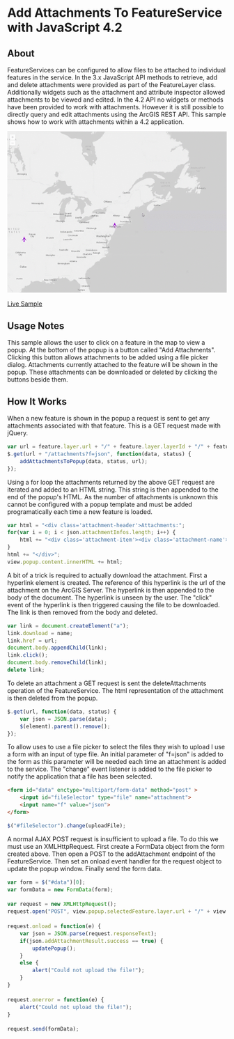 # Add Attachments To FeatureService with JavaScript 4.2

## About
FeatureServices can be configured to allow files to be attached to individual features in the service. In the 3.x JavaScript API methods to retrieve, add and delete attachments were provided as part of the FeatureLayer class. Additionally widgets such as the attachment and attribute inspector allowed attachments to be viewed and edited. In the 4.2 API no widgets or methods have been provided to work with attachments. However it is still possible to directly query and edit attachments using the ArcGIS REST API. This sample shows how to work with attachments within a 4.2 application.

![This is where an GIF should be. Sorry you can't see it. Try using Chrome](AddAttachments.gif "Application Demo")

[Live Sample](https://esri.github.io/add-attachments-with-42/index.html)

## Usage Notes
This sample allows the user to click on a feature in the map to view a popup. At the bottom of the popup is a button called "Add Attachments". Clicking this button allows attachments to be added using a file picker dialog. Attachments currently attached to the feature will be shown in the popup. These attachments can be downloaded or deleted by clicking the buttons beside them.

## How It Works
When a new feature is shown in the popup a request is sent to get any attachments associated with that feature. This is a GET request made with jQuery.
```javascript
var url = feature.layer.url + "/" + feature.layer.layerId + "/" + feature.attributes.objectid;
$.get(url + "/attachments?f=json", function(data, status) {
	addAttachmentsToPopup(data, status, url);
});
```

Using a for loop the attachments returned by the above GET request are iterated and added to an HTML string. This string is then appended to the end of the popup's HTML. As the number of attachments is unknown this cannot be configured with a popup template and must be added programatically each time a new feature is loaded.
```javascript
var html = "<div class='attachment-header'>Attachments:";
for(var i = 0; i < json.attachmentInfos.length; i++) {
	html += "<div class='attachment-item'><div class='attachment-name'>" + json.attachmentInfos[i].name + "</div><div class='download-attachment' value='" + url + "/attachments/" + json.attachmentInfos[i].id + "'></div><div class='delete-attachment' value='" + url + "/deleteAttachments?f=json&attachmentIds=" + json.attachmentInfos[i].id + "'></div></div>";
}
html += "</div>";
view.popup.content.innerHTML += html;
```

A bit of a trick is required to actually download the attachment. First a hyperlink element is created. The reference of this hyperlink is the url of the attachment on the ArcGIS Server. The hyperlink is then appended to the body of the document. The hyperlink is unseen by the user. The "click" event of the hyperlink is then triggered causing the file to be downloaded. The link is then removed from the body and deleted.
```javascript
var link = document.createElement("a");
link.download = name;
link.href = url;
document.body.appendChild(link);
link.click();
document.body.removeChild(link);
delete link;
```

To delete an attachment a GET request is sent the deleteAttachments operation of the FeatureService. The html representation of the attachment is then deleted from the popup.
```javascript
$.get(url, function(data, status) {
	var json = JSON.parse(data);
	$(element).parent().remove();
});
```

To allow uses to use a file picker to select the files they wish to upload I use a form with an input of type file. An initial parameter of "f=json" is added to the form as this parameter will be needed each time an attachment is added to the service. The "change" event listener is added to the file picker to notify the application that a file has been selected.
```html
<form id="data" enctype="multipart/form-data" method="post" >
	<input id="fileSelector" type="file" name="attachment">
	<input name="f" value="json">
</form>
```
```javascript
$("#fileSelector").change(uploadFile);
```

A normal AJAX POST request is insufficient to upload a file. To do this we must use an XMLHttpRequest. First create a FormData object from the form created above. Then open a POST to the addAttachment endpoint of the FeatureService. Then set an onload event handler for the request object to update the popup window. Finally send the form data.
```javascript
var form = $("#data")[0];
var formData = new FormData(form);
		
var request = new XMLHttpRequest();
request.open("POST", view.popup.selectedFeature.layer.url + "/" + view.popup.selectedFeature.layer.layerId + "/" + view.popup.selectedFeature.attributes.objectid + "/addAttachment");

request.onload = function(e) {
	var json = JSON.parse(request.responseText);
	if(json.addAttachmentResult.success == true) {
		updatePopup();
	}
	else {
		alert("Could not upload the file!");
	}
}

request.onerror = function(e) {
	alert("Could not upload the file!");
}
			
request.send(formData);
```
